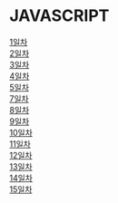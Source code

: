 # JAVASCRIPT

[1일차](https://github.com/JihyeHwang09/TIL/blob/master/javascript/1일차/README.md)<br>
[2일차](https://github.com/JihyeHwang09/TIL/blob/master/javascript/2일차/README.md)<br>
[3일차](https://github.com/JihyeHwang09/TIL/blob/master/javascript/3일차/README.md)<br>
[4일차](https://github.com/JihyeHwang09/TIL/blob/master/javascript/4일차/README.md)<br>
[5일차](https://github.com/JihyeHwang09/TIL/blob/master/javascript/5일차/README.md)<br>
[7일차](https://github.com/JihyeHwang09/TIL/blob/master/javascript/7일차/README.md)<br>
[8일차](https://github.com/JihyeHwang09/TIL/blob/master/javascript/8일차/README.md)<br>
[9일차](https://github.com/JihyeHwang09/TIL/blob/master/javascript/9일차/README.md)<br>
[10일차](https://github.com/JihyeHwang09/TIL/blob/master/javascript/10일차/README.md)<br>
[11일차](https://github.com/JihyeHwang09/TIL/blob/master/javascript/11일차/README.md)<br>
[12일차](https://github.com/JihyeHwang09/TIL/blob/master/javascript/12일차/README.md)  
[13일차](https://github.com/JihyeHwang09/TIL/blob/master/javascript/12일차/README.md)  
[14일차](https://github.com/JihyeHwang09/TIL/blob/master/javascript/12일차/README.md)  
[15일차](https://github.com/JihyeHwang09/TIL/blob/master/javascript/12일차/README.md)  

